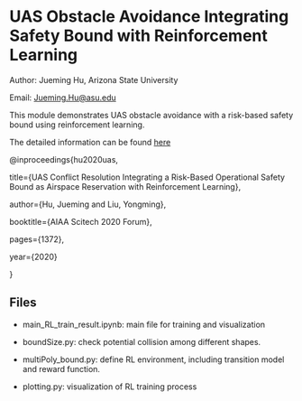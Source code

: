 # UAS Obstacle Avoidance Integrating Safety Bound with Reinforcement Learning

Author: Jueming Hu, Arizona State University

Email: Jueming.Hu@asu.edu

This module demonstrates UAS obstacle avoidance with a risk-based safety bound using reinforcement learning.

The detailed information can be found [here](https://arc.aiaa.org/doi/abs/10.2514/6.2020-1372)

@inproceedings{hu2020uas,

  title={UAS Conflict Resolution Integrating a Risk-Based Operational Safety Bound as Airspace Reservation with Reinforcement Learning},
  
  author={Hu, Jueming and Liu, Yongming},
  
  booktitle={AIAA Scitech 2020 Forum},
  
  pages={1372},
  
  year={2020}
  
}

## Files

- main_RL_train_result.ipynb: main file for training and visualization

- boundSize.py: check potential collision among different shapes.

- multiPoly_bound.py: define RL environment, including transition model and reward function.

- plotting.py: visualization of RL training process
